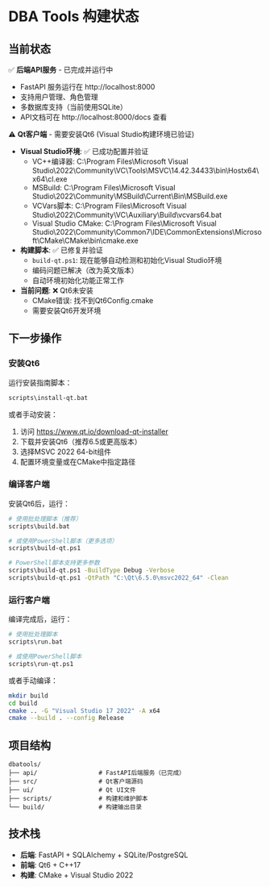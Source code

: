 # DBA Tools 构建状态

## 当前状态

✅ **后端API服务** - 已完成并运行中
- FastAPI 服务运行在 http://localhost:8000
- 支持用户管理、角色管理
- 多数据库支持（当前使用SQLite）
- API文档可在 http://localhost:8000/docs 查看

⚠️ **Qt客户端** - 需要安装Qt6 (Visual Studio构建环境已验证)
- **Visual Studio环境**: ✅ 已成功配置并验证
  - VC++编译器: C:\Program Files\Microsoft Visual Studio\2022\Community\VC\Tools\MSVC\14.42.34433\bin\Hostx64\x64\cl.exe
  - MSBuild: C:\Program Files\Microsoft Visual Studio\2022\Community\MSBuild\Current\Bin\MSBuild.exe
  - VCVars脚本: C:\Program Files\Microsoft Visual Studio\2022\Community\VC\Auxiliary\Build\vcvars64.bat
  - Visual Studio CMake: C:\Program Files\Microsoft Visual Studio\2022\Community\Common7\IDE\CommonExtensions\Microsoft\CMake\CMake\bin\cmake.exe
- **构建脚本**: ✅ 已修复并验证
  - `build-qt.ps1`: 现在能够自动检测和初始化Visual Studio环境
  - 编码问题已解决（改为英文版本）
  - 自动环境初始化功能正常工作
- **当前问题**: ❌ Qt6未安装
  - CMake错误: 找不到Qt6Config.cmake
  - 需要安装Qt6开发环境

## 下一步操作

### 安装Qt6

运行安装指南脚本：
```bash
scripts\install-qt.bat
```

或者手动安装：
1. 访问 https://www.qt.io/download-qt-installer
2. 下载并安装Qt6（推荐6.5或更高版本）
3. 选择MSVC 2022 64-bit组件
4. 配置环境变量或在CMake中指定路径

### 编译客户端

安装Qt6后，运行：
```bash
# 使用批处理脚本（推荐）
scripts\build.bat

# 或使用PowerShell脚本（更多选项）
scripts\build-qt.ps1

# PowerShell脚本支持更多参数
scripts\build-qt.ps1 -BuildType Debug -Verbose
scripts\build-qt.ps1 -QtPath "C:\Qt\6.5.0\msvc2022_64" -Clean
```

### 运行客户端

编译完成后，运行：
```bash
# 使用批处理脚本
scripts\run.bat

# 或使用PowerShell脚本
scripts\run-qt.ps1
```

或者手动编译：
```bash
mkdir build
cd build
cmake .. -G "Visual Studio 17 2022" -A x64
cmake --build . --config Release
```

## 项目结构

```
dbatools/
├── api/                 # FastAPI后端服务（已完成）
├── src/                 # Qt客户端源码
├── ui/                  # Qt UI文件
├── scripts/             # 构建和维护脚本
└── build/               # 构建输出目录
```

## 技术栈

- **后端**: FastAPI + SQLAlchemy + SQLite/PostgreSQL
- **前端**: Qt6 + C++17
- **构建**: CMake + Visual Studio 2022